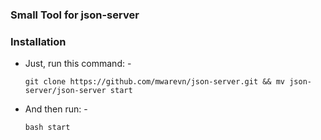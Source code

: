 ### Small Tool for json-server

### Installation

- Just, run this command: -
  ```
  git clone https://github.com/mwarevn/json-server.git && mv json-server/json-server start
  ```


- And then run: -
  ```
  bash start
  ```
